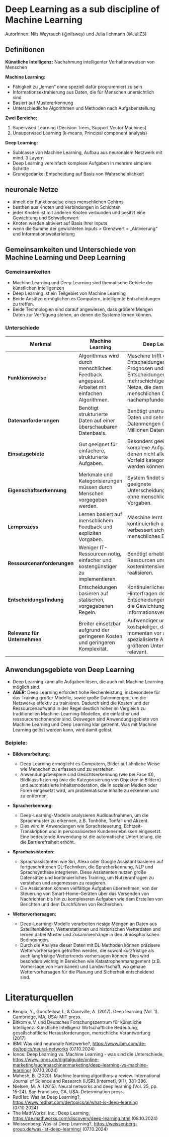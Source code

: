 # Deep Learning as a sub  discipline of Machine Learning
AutorInnen: Nils Weyrauch (@nilswey) und Julia Ilchmann (@JuliZ3)

## Definitionen

**Künstliche Intelligenz:** Nachahmung intelligenter Verhaltensweisen von Menschen

**Machine Learning:** 
- Fähigkeit zu „lernen“ ohne speziell dafür programmiert zu sein
- Informationsextrahierung aus Daten, die für Menschen unersichtlich sind
- Basiert auf Mustererkennung
- Unterschiedliche Algorithmen und Methoden nach Aufgabenstellung

**Zwei Bereiche:**
1. Supervised Learning (Decision Trees, Support Vector Machines)
2. Unsupervised Learning (k-means, Principal component analysis)


**Deep Learning:** 
- Subklasse von Machine Learning, Aufbau aus neuronalem Netzwerk mit mind. 3 Layern 
- Deep Learning vereinfach komplexe Aufgaben in mehrere simplere Schritte
- Grundgedanke: Entscheidung auf Basis von Wahrscheinlichkeit

## neuronale Netze

- ähnelt der Funktionseise eines menschlichen Gehirns
- besthen aus Knoten und Verbindungen in Schichten
- jeder Knoten ist mit anderen Knoten verbunden und besitzt eine Gewichtung und Schwellenwert
- Knoten werden aktiviert auf Basis ihrer Inputs
- wenn die Summe der gewichteten Inputs > Grenzwert  = „Aktivierung“ und Informationsweiterleitung


## Gemeinsamkeiten und Unterschiede von Machine Learning und Deep Learning

### Gemeinsamkeiten

-	Machine Learning und Deep Learning sind thematische Gebiete der künstlichen Intelligenzen
-	Deep Learning ist ein Teilgebiet von Machine Learning
-	Beide Ansätze ermöglichen es Computern, intelligente Entscheidungen zu treffen.
-	Beide Technologien sind darauf angewiesen, dass größere Mengen Daten zur Verfügung stehen, an denen die Systeme lernen können. 

### Unterschiede

| **Merkmal**                             | **Machine Learning**                                           | **Deep Learning**                                          |
|-----------------------------------------|--------------------------------------------------------------------|-----------------------------------------------------------------|
| **Funktionsweise**                      | Algorithmus wird durch menschliches Feedback angepasst. Arbeitet mit einfachen Algorithmen.              | Maschine trifft eigene Entscheidungen, erstellt Prognosen und hinterfragt Entscheidungen.  Verwendet mehrschichtige neuronale Netze, die dem menschlichen Gehirn nachempfunden sind. |
| **Datenanforderungen**                  | Benötigt strukturierte Daten auf einer überschaubaren Datenbasis.   | Benötigt unstrukturierte Daten und sehr große Datenmengen (über 100 Millionen Datenpunkte). |
| **Einsatzgebiete**                      | Gut geeignet für einfachere, strukturierte Aufgaben.               | Besonders geeignet für komplexe Aufgaben, bei denen nicht alle Aspekte im Vorfeld kategorisiert werden können. |
| **Eigenschaftserkennung**               | Merkmale und Kategorisierungen müssen durch Menschen vorgegeben werden. | System findet selbst geeignete Unterscheidungsmerkmale ohne menschliche Vorgaben. |
| **Lernprozess**                         | Lernen basiert auf menschlichem Feedback und expliziten Vorgaben.  | Maschine lernt kontinuierlich und verbessert sich ohne menschliches Eingreifen. |
| **Ressourcenanforderungen**             | Weniger IT-Ressourcen nötig, einfacher und kostengünstiger zu implementieren. | Benötigt erheblich mehr IT-Ressourcen und ist kostenintensiver zu realisieren. |
| **Entscheidungsfindung**                | Entscheidungen basieren auf statischen, vorgegebenen Regeln.       | Kontinuierliches Hinterfragen der Entscheidungen verbessert die Gewichtung der Informationsverknüpfungen. |
| **Relevanz für Unternehmen**            | Breiter einsetzbar aufgrund der geringeren Kosten und geringeren Komplexität. | Aufwendiger und kostspieliger, daher momentan vor allem für spezialisierte Aufgaben in größeren Unternehmen relevant. |


## Anwendungsgebiete von Deep Learning


  - Deep Learning kann alle Aufgaben lösen, die auch mit Machine Learning möglich sind.
  - **ABER:** Deep Learning erfordert hohe Rechenleistung, insbesondere für das Training großer Modelle, sowie große Datenmengen, um die Netzwerke effektiv zu trainieren. Dadurch sind die Kosten und der Ressourcenaufwand in der Regel deutlich höher im Vergleich zu traditionellen Machine-Learning-Modellen, die einfacher und ressourcenschonender sind. 
  Deswegen sind Anwendungsgebiete von Machine Learning und Deep Learning klar getrennt. Was mit Machine Learning gelöst werden kann, wird damit gelöst.

### Beipiele:

  - **Bildverarbeitung:** 
    - Deep Learning ermöglicht es Computern, Bilder auf ähnliche Weise wie Menschen zu erfassen und zu verstehen. 
    - Anwendungsbeispiele sind Gesichtserkennung (wie bei Face ID), Bildklassifizierung (wie die Kategorisierung von Objekten in Bildern) und automatisierte Inhaltsmoderation, die in sozialen Medien oder Foren eingesetzt wird, um problematische Inhalte zu erkennen und zu entfernen.

  - **Spracherkennung:** 
    - Deep-Learning-Modelle analysieren Audioaufnahmen, um die Sprachmuster zu erkennen, z.B. Tonhöhe, Tonfall und Akzent. 
    - Dies wird in Anwendungen wie Sprachsteuerung, Echtzeit-Transkription und in personalisierten Kundenerlebnissen eingesetzt. Eine bedeutende Anwendung ist die automatische Untertitelung, die die Barrierefreiheit erhöht.

- **Sprachassistenten:**
     - Sprachassistenten wie Siri, Alexa oder Google Assistant basieren auf fortgeschrittenen DL-Techniken, die Spracherkennung, NLP und Sprachsynthese integrieren. Diese Assistenten nutzen große Datensätze und kontinuierliches Training, um Nutzeranfragen zu verstehen und angemessen zu reagieren. 
     - Die Assistenten können vielfältige Aufgaben übernehmen, von der Steuerung von Smart-Home-Geräten über das Versenden von Nachrichten bis hin zu komplexeren Aufgaben wie dem Erstellen von Berichten und dem Durchführen von Recherchen.
    
- **Wettervorhersagen:**
  - Deep-Learning-Modelle verarbeiten riesige Mengen an Daten aus Satellitenbildern, Wetterstationen und historischen Wetterdaten und lernen dabei Muster und Zusammenhänge in den atmosphärischen Bedingungen.
  - Durch die Analyse dieser Daten mit DL-Methoden können präzisere Wettervorhersagen getroffen werden, die sowohl kurzfristige als auch langfristige Wettertrends vorhersagen können. Dies wird besonders wichtig in Bereichen wie Katastrophenmanagement (z.B. Vorhersage von Hurrikanen) und Landwirtschaft, wo genaue Wettervorhersagen für die Planung und Sicherheit entscheidend sind.


# Literaturquellen

- Bengio, Y., Goodfellow, I., & Courville, A. (2017). Deep learning (Vol. 1). Cambridge, MA, USA: MIT press.
- Bitkom e. V. und Deutsches Forschungszentrum für künstliche Intelligenz. Künstliche Intelligenz Wirtschaftliche Bedeutung, gesellschaftliche Herausforderungen, menschliche Verantwortung (2017)
- IBM: Was sind neuronale Netzwerke?, https://www.ibm.com/de-de/topics/neural-networks (07.10.2024)
- Ionos: Deep Learning vs. Machine Learning - was sind die Unterschiede, https://www.ionos.de/digitalguide/online-marketing/suchmaschinenmarketing/deep-learning-vs-machine-learning/ (07.10.2024)
- Mahesh, B. (2020). Machine learning algorithms-a review. International Journal of Science and Research (IJSR).[Internet], 9(1), 381-386.
- Nielsen, M. A. (2015). Neural networks and deep learning (Vol. 25, pp. 15-24). San Francisco, CA, USA: Determination press.
- RedHat: Was ist Deep Learning?, https://www.redhat.com/de/topics/ai/what-is-deep-learning (07.10.2024)
- The MathWorks, Inc.: Deep Learning, https://de.mathworks.com/discovery/deep-learning.html (08.10.2024)
- Weissenberg: Was ist Deep Learning?, https://weissenberg-group.de/was-ist-deep-learning/ (07.10.2024)
